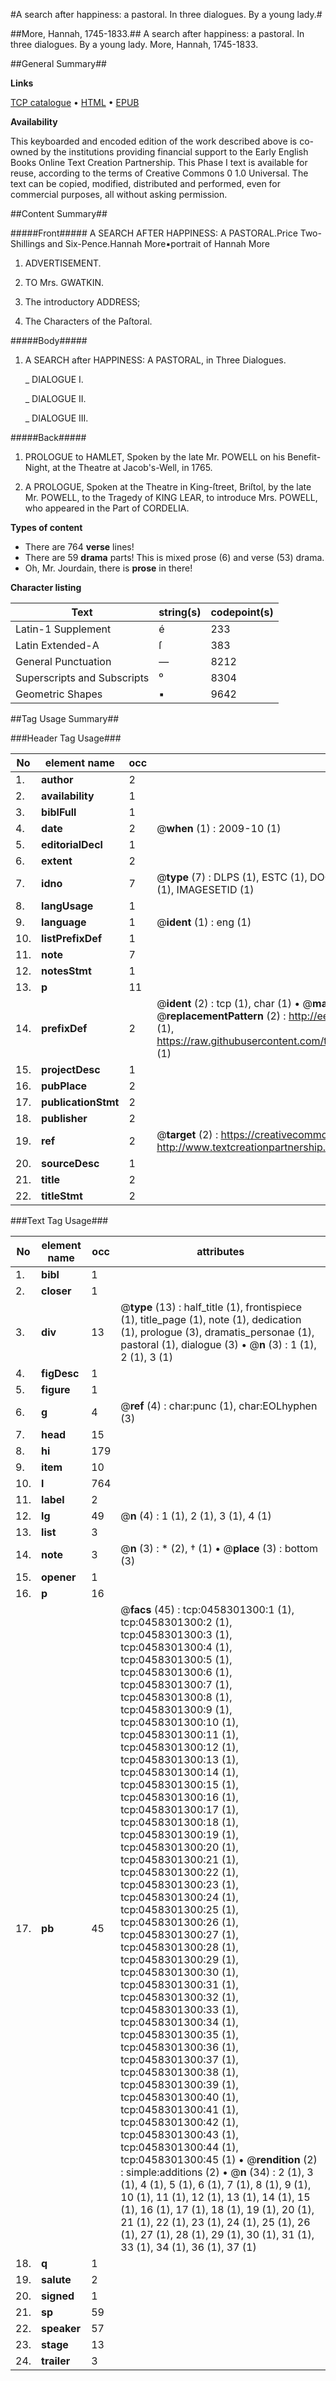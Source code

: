 #A search after happiness: a pastoral. In three dialogues. By a young lady.#

##More, Hannah, 1745-1833.##
A search after happiness: a pastoral. In three dialogues. By a young lady.
More, Hannah, 1745-1833.

##General Summary##

**Links**

[TCP catalogue](http://www.ota.ox.ac.uk/tcp/)  • 
[HTML](http://tei.it.ox.ac.uk/tcp/Texts-HTML/free/004/004883404.html)  • 
[EPUB](http://tei.it.ox.ac.uk/tcp/Texts-EPUB/free/004/004883404.epub)

**Availability**

This keyboarded and encoded edition of the
	       work described above is co-owned by the institutions
	       providing financial support to the Early English Books
	       Online Text Creation Partnership. This Phase I text is
	       available for reuse, according to the terms of Creative
	       Commons 0 1.0 Universal. The text can be copied,
	       modified, distributed and performed, even for
	       commercial purposes, all without asking permission.


##Content Summary##

#####Front#####
A SEARCH AFTER HAPPINESS: A PASTORAL.Price Two-Shillings and Six-Pence.Hannah More▪portrait of Hannah More
1. ADVERTISEMENT.

1. TO Mrs. GWATKIN.

1. The introductory ADDRESS;

1. The Characters of the Paſtoral.

#####Body#####

1. A SEARCH after HAPPINESS: A PASTORAL, in Three Dialogues.

    _ DIALOGUE I.

    _ DIALOGUE II.

    _ DIALOGUE III.

#####Back#####

1. PROLOGUE to HAMLET, Spoken by the late Mr. POWELL on his Benefit-Night, at the Theatre at Jacob's-Well, in 1765.

1. A PROLOGUE, Spoken at the Theatre in King-ſtreet, Briſtol, by the late Mr. POWELL, to the Tragedy of KING LEAR, to introduce Mrs. POWELL, who appeared in the Part of CORDELIA.

**Types of content**

  * There are 764 **verse** lines!
  * There are 59 **drama** parts! This is mixed prose (6) and verse (53) drama.
  * Oh, Mr. Jourdain, there is **prose** in there!

**Character listing**


|Text|string(s)|codepoint(s)|
|---|---|---|
|Latin-1 Supplement|é|233|
|Latin Extended-A|ſ|383|
|General Punctuation|—|8212|
|Superscripts             and Subscripts|⁰|8304|
|Geometric Shapes|▪|9642|

##Tag Usage Summary##

###Header Tag Usage###

|No|element name|occ|attributes|
|---|---|---|---|
|1.|__author__|2||
|2.|__availability__|1||
|3.|__biblFull__|1||
|4.|__date__|2| @__when__ (1) : 2009-10 (1)|
|5.|__editorialDecl__|1||
|6.|__extent__|2||
|7.|__idno__|7| @__type__ (7) : DLPS (1), ESTC (1), DOCNO (1), TCP (1), GALEDOCNO (1), CONTENTSET (1), IMAGESETID (1)|
|8.|__langUsage__|1||
|9.|__language__|1| @__ident__ (1) : eng (1)|
|10.|__listPrefixDef__|1||
|11.|__note__|7||
|12.|__notesStmt__|1||
|13.|__p__|11||
|14.|__prefixDef__|2| @__ident__ (2) : tcp (1), char (1)  •  @__matchPattern__ (2) : ([0-9\-]+):([0-9IVX]+) (1), (.+) (1)  •  @__replacementPattern__ (2) : http://eebo.chadwyck.com/downloadtiff?vid=$1&page=$2 (1), https://raw.githubusercontent.com/textcreationpartnership/Texts/master/tcpchars.xml#$1 (1)|
|15.|__projectDesc__|1||
|16.|__pubPlace__|2||
|17.|__publicationStmt__|2||
|18.|__publisher__|2||
|19.|__ref__|2| @__target__ (2) : https://creativecommons.org/publicdomain/zero/1.0/ (1), http://www.textcreationpartnership.org/docs/. (1)|
|20.|__sourceDesc__|1||
|21.|__title__|2||
|22.|__titleStmt__|2||


###Text Tag Usage###

|No|element name|occ|attributes|
|---|---|---|---|
|1.|__bibl__|1||
|2.|__closer__|1||
|3.|__div__|13| @__type__ (13) : half_title (1), frontispiece (1), title_page (1), note (1), dedication (1), prologue (3), dramatis_personae (1), pastoral (1), dialogue (3)  •  @__n__ (3) : 1 (1), 2 (1), 3 (1)|
|4.|__figDesc__|1||
|5.|__figure__|1||
|6.|__g__|4| @__ref__ (4) : char:punc (1), char:EOLhyphen (3)|
|7.|__head__|15||
|8.|__hi__|179||
|9.|__item__|10||
|10.|__l__|764||
|11.|__label__|2||
|12.|__lg__|49| @__n__ (4) : 1 (1), 2 (1), 3 (1), 4 (1)|
|13.|__list__|3||
|14.|__note__|3| @__n__ (3) : * (2), † (1)  •  @__place__ (3) : bottom (3)|
|15.|__opener__|1||
|16.|__p__|16||
|17.|__pb__|45| @__facs__ (45) : tcp:0458301300:1 (1), tcp:0458301300:2 (1), tcp:0458301300:3 (1), tcp:0458301300:4 (1), tcp:0458301300:5 (1), tcp:0458301300:6 (1), tcp:0458301300:7 (1), tcp:0458301300:8 (1), tcp:0458301300:9 (1), tcp:0458301300:10 (1), tcp:0458301300:11 (1), tcp:0458301300:12 (1), tcp:0458301300:13 (1), tcp:0458301300:14 (1), tcp:0458301300:15 (1), tcp:0458301300:16 (1), tcp:0458301300:17 (1), tcp:0458301300:18 (1), tcp:0458301300:19 (1), tcp:0458301300:20 (1), tcp:0458301300:21 (1), tcp:0458301300:22 (1), tcp:0458301300:23 (1), tcp:0458301300:24 (1), tcp:0458301300:25 (1), tcp:0458301300:26 (1), tcp:0458301300:27 (1), tcp:0458301300:28 (1), tcp:0458301300:29 (1), tcp:0458301300:30 (1), tcp:0458301300:31 (1), tcp:0458301300:32 (1), tcp:0458301300:33 (1), tcp:0458301300:34 (1), tcp:0458301300:35 (1), tcp:0458301300:36 (1), tcp:0458301300:37 (1), tcp:0458301300:38 (1), tcp:0458301300:39 (1), tcp:0458301300:40 (1), tcp:0458301300:41 (1), tcp:0458301300:42 (1), tcp:0458301300:43 (1), tcp:0458301300:44 (1), tcp:0458301300:45 (1)  •  @__rendition__ (2) : simple:additions (2)  •  @__n__ (34) : 2 (1), 3 (1), 4 (1), 5 (1), 6 (1), 7 (1), 8 (1), 9 (1), 10 (1), 11 (1), 12 (1), 13 (1), 14 (1), 15 (1), 16 (1), 17 (1), 18 (1), 19 (1), 20 (1), 21 (1), 22 (1), 23 (1), 24 (1), 25 (1), 26 (1), 27 (1), 28 (1), 29 (1), 30 (1), 31 (1), 33 (1), 34 (1), 36 (1), 37 (1)|
|18.|__q__|1||
|19.|__salute__|2||
|20.|__signed__|1||
|21.|__sp__|59||
|22.|__speaker__|57||
|23.|__stage__|13||
|24.|__trailer__|3||
